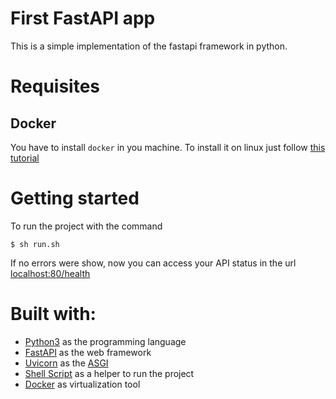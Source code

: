 # First FastAPI app

This is a simple implementation of the fastapi framework in python.

# Requisites

## Docker

You have to install `docker` in you machine. To install it on linux just follow [this tutorial](https://docs.docker.com/get-docker/)

# Getting started

To run the project with the command

```
$ sh run.sh
```

If no errors were show, now you can access your API status in the url [localhost:80/health](http://localhost:80/health)

# Built with:

- [Python3](https://www.python.org/download/releases/3.0/) as the programming language
- [FastAPI](https://fastapi.tiangolo.com/) as the web framework
- [Uvicorn](https://www.uvicorn.org/) as the [ASGI](https://www.google.com/search?q=what+is+asgi&oq=what+is+&aqs=chrome.0.69i59j69i57j69i59j69i65l3j69i60l2.2426j0j7&sourceid=chrome&ie=UTF-8)
- [Shell Script](https://www.devmedia.com.br/introducao-ao-shell-script-no-linux/25778) as a helper to run the project
- [Docker](https://docs.docker.com/) as virtualization tool
